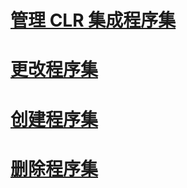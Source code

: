 # [管理 CLR 集成程序集](managing-clr-integration-assemblies.md)
# [更改程序集](altering-an-assembly.md)
# [创建程序集](creating-an-assembly.md)
# [删除程序集](dropping-an-assembly.md)
